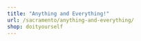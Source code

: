 ```yaml
---
title: "Anything and Everything!"
url: /sacramento/anything-and-everything/
shop: doityourself
---
```

